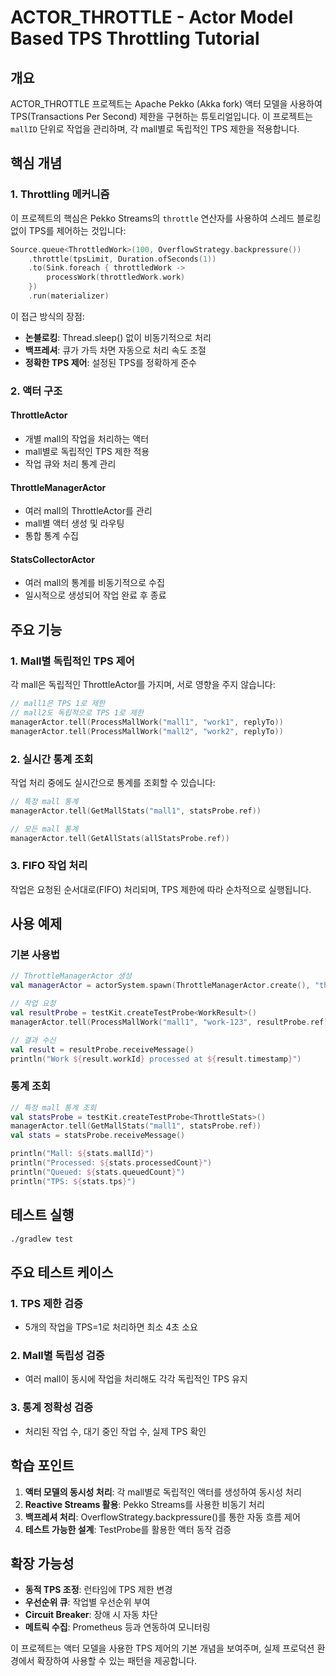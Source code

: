 # ACTOR_THROTTLE - Actor Model Based TPS Throttling Tutorial

## 개요

ACTOR_THROTTLE 프로젝트는 Apache Pekko (Akka fork) 액터 모델을 사용하여 TPS(Transactions Per Second) 제한을 구현하는 튜토리얼입니다. 이 프로젝트는 `mallID` 단위로 작업을 관리하며, 각 mall별로 독립적인 TPS 제한을 적용합니다.

## 핵심 개념

### 1. Throttling 메커니즘

이 프로젝트의 핵심은 Pekko Streams의 `throttle` 연산자를 사용하여 스레드 블로킹 없이 TPS를 제어하는 것입니다:

```kotlin
Source.queue<ThrottledWork>(100, OverflowStrategy.backpressure())
    .throttle(tpsLimit, Duration.ofSeconds(1))
    .to(Sink.foreach { throttledWork ->
        processWork(throttledWork.work)
    })
    .run(materializer)
```

이 접근 방식의 장점:
- **논블로킹**: Thread.sleep() 없이 비동기적으로 처리
- **백프레셔**: 큐가 가득 차면 자동으로 처리 속도 조절
- **정확한 TPS 제어**: 설정된 TPS를 정확하게 준수

### 2. 액터 구조

#### ThrottleActor
- 개별 mall의 작업을 처리하는 액터
- mall별로 독립적인 TPS 제한 적용
- 작업 큐와 처리 통계 관리

#### ThrottleManagerActor
- 여러 mall의 ThrottleActor를 관리
- mall별 액터 생성 및 라우팅
- 통합 통계 수집

#### StatsCollectorActor
- 여러 mall의 통계를 비동기적으로 수집
- 일시적으로 생성되어 작업 완료 후 종료

## 주요 기능

### 1. Mall별 독립적인 TPS 제어

각 mall은 독립적인 ThrottleActor를 가지며, 서로 영향을 주지 않습니다:

```kotlin
// mall1은 TPS 1로 제한
// mall2도 독립적으로 TPS 1로 제한
managerActor.tell(ProcessMallWork("mall1", "work1", replyTo))
managerActor.tell(ProcessMallWork("mall2", "work2", replyTo))
```

### 2. 실시간 통계 조회

작업 처리 중에도 실시간으로 통계를 조회할 수 있습니다:

```kotlin
// 특정 mall 통계
managerActor.tell(GetMallStats("mall1", statsProbe.ref))

// 모든 mall 통계
managerActor.tell(GetAllStats(allStatsProbe.ref))
```

### 3. FIFO 작업 처리

작업은 요청된 순서대로(FIFO) 처리되며, TPS 제한에 따라 순차적으로 실행됩니다.

## 사용 예제

### 기본 사용법

```kotlin
// ThrottleManagerActor 생성
val managerActor = actorSystem.spawn(ThrottleManagerActor.create(), "throttle-manager")

// 작업 요청
val resultProbe = testKit.createTestProbe<WorkResult>()
managerActor.tell(ProcessMallWork("mall1", "work-123", resultProbe.ref))

// 결과 수신
val result = resultProbe.receiveMessage()
println("Work ${result.workId} processed at ${result.timestamp}")
```

### 통계 조회

```kotlin
// 특정 mall 통계 조회
val statsProbe = testKit.createTestProbe<ThrottleStats>()
managerActor.tell(GetMallStats("mall1", statsProbe.ref))
val stats = statsProbe.receiveMessage()

println("Mall: ${stats.mallId}")
println("Processed: ${stats.processedCount}")
println("Queued: ${stats.queuedCount}")
println("TPS: ${stats.tps}")
```

## 테스트 실행

```bash
./gradlew test
```

## 주요 테스트 케이스

### 1. TPS 제한 검증
- 5개의 작업을 TPS=1로 처리하면 최소 4초 소요

### 2. Mall별 독립성 검증
- 여러 mall이 동시에 작업을 처리해도 각각 독립적인 TPS 유지

### 3. 통계 정확성 검증
- 처리된 작업 수, 대기 중인 작업 수, 실제 TPS 확인

## 학습 포인트

1. **액터 모델의 동시성 처리**: 각 mall별로 독립적인 액터를 생성하여 동시성 처리
2. **Reactive Streams 활용**: Pekko Streams를 사용한 비동기 처리
3. **백프레셔 처리**: OverflowStrategy.backpressure()를 통한 자동 흐름 제어
4. **테스트 가능한 설계**: TestProbe를 활용한 액터 동작 검증

## 확장 가능성

- **동적 TPS 조정**: 런타임에 TPS 제한 변경
- **우선순위 큐**: 작업별 우선순위 부여
- **Circuit Breaker**: 장애 시 자동 차단
- **메트릭 수집**: Prometheus 등과 연동하여 모니터링

이 프로젝트는 액터 모델을 사용한 TPS 제어의 기본 개념을 보여주며, 실제 프로덕션 환경에서 확장하여 사용할 수 있는 패턴을 제공합니다.